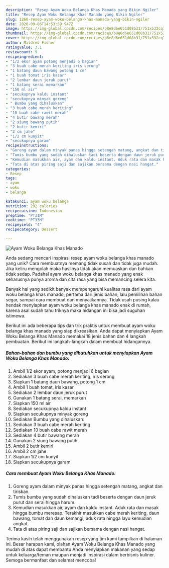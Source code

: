 ```yaml
---
description: "Resep Ayam Woku Belanga Khas Manado yang Bikin Ngiler"
title: "Resep Ayam Woku Belanga Khas Manado yang Bikin Ngiler"
slug: 1260-resep-ayam-woku-belanga-khas-manado-yang-bikin-ngiler
date: 2020-09-06T14:53:59.947Z
image: https://img-global.cpcdn.com/recipes/b8e8d6e651d08b31/751x532cq70/ayam-woku-belanga-khas-manado-foto-resep-utama.jpg
thumbnail: https://img-global.cpcdn.com/recipes/b8e8d6e651d08b31/751x532cq70/ayam-woku-belanga-khas-manado-foto-resep-utama.jpg
cover: https://img-global.cpcdn.com/recipes/b8e8d6e651d08b31/751x532cq70/ayam-woku-belanga-khas-manado-foto-resep-utama.jpg
author: Mildred Fisher
ratingvalue: 3.1
reviewcount: 9
recipeingredient:
- "1/2 ekor ayam potong menjadi 6 bagian"
- "3 buah cabe merah keriting iris serong"
- "1 batang daun bawang potong 1 cm"
- "1 buah tomat iris kasar"
- "2 lembar daun jeruk purut"
- "1 batang serai memarkan"
- "150 ml air"
- "secukupnya kaldu instant"
- "secukupnya minyak goreng"
- " Bumbu yang dihaluskan"
- "3 buah cabe merah keriting"
- "10 buah cabe rawit merah"
- "4 butir bawang merah"
- "2 siung bawang putih"
- "2 butir kemiri"
- "2 cm jahe"
- "1/2 cm kunyit"
- "secukupnya garam"
recipeinstructions:
- "Goreng ayam dalam minyak panas hingga setengah matang, angkat dan tiriskan."
- "Tumis bumbu yang sudah dihaluskan tadi beserta dengan daun jeruk purut dan serai hingga harum."
- "Kemudian masukkan air, ayam dan kaldu instant. Aduk rata dan masak hingga bumbu meresap. Terakhir masukkan cabe merah keriting, daun bawang, tomat dan daun kemangi, aduk rata hingga layu kemudian angkat."
- "Tata di atas piring saji dan sajikan bersama dengan nasi hangat."
categories:
- Resep
tags:
- ayam
- woku
- belanga

katakunci: ayam woku belanga 
nutrition: 292 calories
recipecuisine: Indonesian
preptime: "PT31M"
cooktime: "PT33M"
recipeyield: "4"
recipecategory: Dessert

---
```



![Ayam Woku Belanga Khas Manado](https://img-global.cpcdn.com/recipes/b8e8d6e651d08b31/751x532cq70/ayam-woku-belanga-khas-manado-foto-resep-utama.jpg)

Anda sedang mencari inspirasi resep ayam woku belanga khas manado yang unik? Cara membuatnya memang tidak susah dan tidak juga mudah. Jika keliru mengolah maka hasilnya tidak akan memuaskan dan bahkan tidak sedap. Padahal ayam woku belanga khas manado yang enak seharusnya punya aroma dan cita rasa yang bisa memancing selera kita.

Banyak hal yang sedikit banyak mempengaruhi kualitas rasa dari ayam woku belanga khas manado, pertama dari jenis bahan, lalu pemilihan bahan segar, sampai cara membuat dan menyajikannya. Tidak usah pusing kalau hendak menyiapkan ayam woku belanga khas manado enak di rumah, karena asal sudah tahu triknya maka hidangan ini bisa jadi suguhan istimewa.




Berikut ini ada beberapa tips dan trik praktis untuk membuat ayam woku belanga khas manado yang siap dikreasikan. Anda dapat menyiapkan Ayam Woku Belanga Khas Manado memakai 18 jenis bahan dan 4 langkah pembuatan. Berikut ini langkah-langkah dalam membuat hidangannya.

<!--inarticleads1-->

##### Bahan-bahan dan bumbu yang dibutuhkan untuk menyiapkan Ayam Woku Belanga Khas Manado:

1. Ambil 1/2 ekor ayam, potong menjadi 6 bagian
1. Sediakan 3 buah cabe merah keriting, iris serong
1. Siapkan 1 batang daun bawang, potong 1 cm
1. Ambil 1 buah tomat, iris kasar
1. Sediakan 2 lembar daun jeruk purut
1. Gunakan 1 batang serai, memarkan
1. Siapkan 150 ml air
1. Sediakan secukupnya kaldu instant
1. Siapkan secukupnya minyak goreng
1. Sediakan  Bumbu yang dihaluskan:
1. Sediakan 3 buah cabe merah keriting
1. Sediakan 10 buah cabe rawit merah
1. Sediakan 4 butir bawang merah
1. Gunakan 2 siung bawang putih
1. Ambil 2 butir kemiri
1. Ambil 2 cm jahe
1. Siapkan 1/2 cm kunyit
1. Siapkan secukupnya garam




<!--inarticleads2-->

##### Cara membuat Ayam Woku Belanga Khas Manado:

1. Goreng ayam dalam minyak panas hingga setengah matang, angkat dan tiriskan.
1. Tumis bumbu yang sudah dihaluskan tadi beserta dengan daun jeruk purut dan serai hingga harum.
1. Kemudian masukkan air, ayam dan kaldu instant. Aduk rata dan masak hingga bumbu meresap. Terakhir masukkan cabe merah keriting, daun bawang, tomat dan daun kemangi, aduk rata hingga layu kemudian angkat.
1. Tata di atas piring saji dan sajikan bersama dengan nasi hangat.




Terima kasih telah menggunakan resep yang tim kami tampilkan di halaman ini. Besar harapan kami, olahan Ayam Woku Belanga Khas Manado yang mudah di atas dapat membantu Anda menyiapkan makanan yang sedap untuk keluarga/teman maupun menjadi inspirasi dalam berbisnis kuliner. Semoga bermanfaat dan selamat mencoba!
